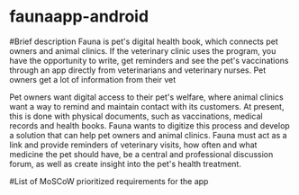 # faunaapp-android

#Brief description
Fauna is pet's digital health book, which connects pet owners and animal clinics. If the veterinary clinic uses the program, you have the opportunity to write, get reminders and see the pet's vaccinations through an app directly from veterinarians and veterinary nurses. Pet owners get a lot of information from their vet 

Pet owners want digital access to their pet's welfare, where animal clinics want a way to remind and maintain contact with its customers. At present, this is done with physical documents, such as vaccinations, medical records and health books. Fauna wants to digitize this process and develop a solution that can help pet owners and animal clinics. Fauna must act as a link and provide reminders of veterinary visits, how often and what medicine the pet should have, be a central and professional discussion forum, as well as create insight into the pet's health treatment. 

#List of MoSCoW prioritized requirements for the app